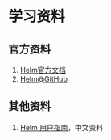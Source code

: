 # 学习资料

## 官方资料

1. [Helm官方文档](https://helm.sh/docs/)
2. [Helm@GitHub](https://github.com/helm/helm)

## 其他资料

1. [Helm 用户指南](https://whmzsu.github.io/helm-doc-zh-cn/)，中文资料


